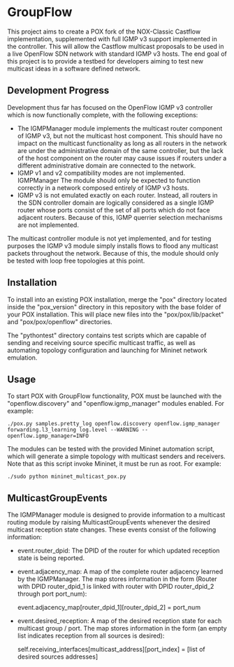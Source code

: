 GroupFlow
=========

This project aims to create a POX fork of the NOX-Classic Castflow implementation, supplemented with full IGMP v3 support implemented in the controller. This will allow the Castflow multicast proposals to be used in a live OpenFlow SDN network with standard IGMP v3 hosts. The end goal of this project is to provide a testbed for developers aiming to test new multicast ideas in a software defined network.

Development Progress
--------------------
Development thus far has focused on the OpenFlow IGMP v3 controller which is now functionally complete, with the following exceptions:

* The IGMPManager module implements the multicast router component of IGMP v3, but not the multicast host component. This should have no impact on the multicast functionality as long as all routers in the network are under the administrative domain of the same controller, but the lack of the host component on the router may cause issues if routers under a different administrative domain are connected to the network.
* IGMP v1 and v2 compatibility modes are not implemented. IGMPManager The module should only be expected to function correctly in a network composed entirely of IGMP v3 hosts.
* IGMP v3 is not emulated exactly on each router. Instead, all routers in the SDN controller domain are logically considered as a single IGMP router whose ports consist of the set of all ports which do not face adjacent routers. Because of this, IGMP querrier selection mechanisms are not implemented.

The multicast controller module is not yet implemented, and for testing purposes the IGMP v3 module simply installs flows to flood any multicast packets throughout the network. Because of this, the module should only be tested with loop free topologies at this point.

Installation
------------

To install into an existing POX installation, merge the "pox" directory located inside the "pox_version" directory in this repository with the base folder of your POX installation. This will place new files into the "pox/pox/lib/packet" and "pox/pox/openflow" directories.

The "pythontest" directory contains test scripts which are capable of sending and receiving source specific multicast traffic, as well as automating topology configuration and launching for Mininet network emulation.

Usage
-----

To start POX with GroupFlow functionality, POX must be launched with the "openflow.discovery" and "openflow.igmp_manager" modules enabled. For example:

    ./pox.py samples.pretty_log openflow.discovery openflow.igmp_manager forwarding.l3_learning log.level --WARNING --openflow.igmp_manager=INFO    

The modules can be tested with the provided Mininet automation script, which will generate a simple topology with multicast senders and receivers. Note that as this script invoke Mininet, it must be run as root. For example:

    ./sudo python mininet_multicast_pox.py
    
MulticastGroupEvents
--------------------

The IGMPManager module is designed to provide information to a multicast routing module by raising MulticastGroupEvents whenever the desired multicast reception state changes. These events consist of the following information:

* event.router_dpid: The DPID of the router for which updated reception state is being reported.
* event.adjacency_map: A map of the complete router adjacency learned by the IGMPManager. The map stores information in the form (Router with DPID router_dpid_1 is linked with router with DPID router_dpid_2 through port port_num):


    event.adjacency_map[router_dpid_1][router_dpid_2] = port_num  


* event.desired_reception: A map of the desired reception state for each multicast group / port. The map stores information in the form (an empty list indicates reception from all sources is desired):


    self.receiving_interfaces[multicast_address][port_index] = [list of desired sources addresses]
